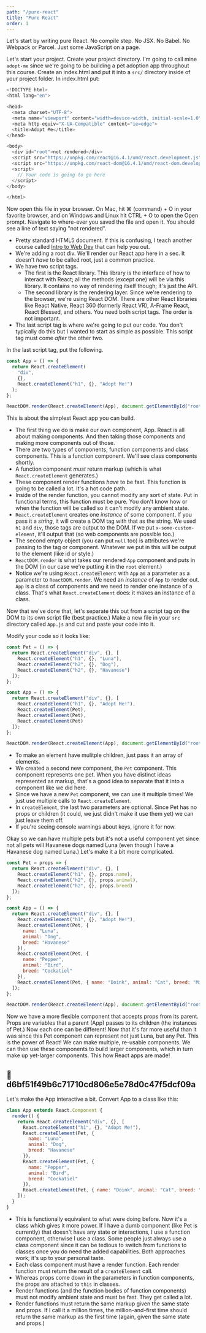 ```yaml
---
path: "/pure-react"
title: "Pure React"
order: 1
---
```


Let's start by writing pure React. No compile step. No JSX. No Babel. No Webpack or Parcel. Just some JavaScript on a page.

Let's start your project. Create your project directory. I'm going to call mine `adopt-me` since we're going to be building a pet adoption app throughout this course. Create an index.html and put it into a `src/` directory inside of your project folder. In index.html put:

```javascript
<!DOCTYPE html>
<html lang="en">

<head>
  <meta charset="UTF-8">
  <meta name="viewport" content="width=device-width, initial-scale=1.0">
  <meta http-equiv="X-UA-Compatible" content="ie=edge">
  <title>Adopt Me</title>
</head>

<body>
  <div id="root">not rendered</div>
  <script src="https://unpkg.com/react@16.4.1/umd/react.development.js"></script>
  <script src="https://unpkg.com/react-dom@16.4.1/umd/react-dom.development.js"></script>
  <script>
    // Your code is going to go here
  </script>
</body>

</html>
```

Now open this file in your browser. On Mac, hit ⌘ (command) + O in your favorite browser, and on Windows and Linux hit CTRL + O to open the Open prompt. Navigate to where-ever you saved the file and open it. You should see a line of text saying "not rendered".

* Pretty standard HTML5 document. If this is confusing, I teach another course called [Intro to Web Dev][webdev] that can help you out.
* We're adding a root div. We'll render our React app here in a sec. It doesn't _have_ to be called root, just a common practice.
* We have two script tags.
  * The first is the React library. This library is the interface of how to interact with React; all the methods (except one) will be via this library. It contains no way of rendering itself though; it's just the API.
  * The second library is the rendering layer. Since we're rendering to the browser, we're using React DOM. There are other React libraries like React Native, React 360 (formerly React VR), A-Frame React, React Blessed, and others. You need both script tags. The order is not important.
* The last script tag is where we're going to put our code. You don't typically do this but I wanted to start as simple as possible. This script tag must come _after_ the other two.

In the last script tag, put the following.

```javascript
const App = () => {
  return React.createElement(
    "div",
    {},
    React.createElement("h1", {}, "Adopt Me!")
  );
};

ReactDOM.render(React.createElement(App), document.getElementById("root"));
```

This is about the simplest React app you can build.

* The first thing we do is make our own component, App. React is all about making components. And then taking those components and making more components out of those.
* There are two types of components, function components and class components. This is a function component. We'll see class components shortly.
* A function component _must_ return markup (which is what `React.createElement` generates.)
* These component render functions _have_ to be fast. This function is going to be called a lot. It's a hot code path.
* Inside of the render function, you cannot modify any sort of state. Put in functional terms, this function must be pure. You don't know how or when the function will be called so it can't modify any ambient state.
* `React.createElement` creates one _instance_ of some component. If you pass it a _string_, it will create a DOM tag with that as the string. We used `h1` and `div`, those tags are output to the DOM. If we put `x-some-custom-element`, it'll output that (so web components are possible too.)
* The second empty object (you can put `null` too) is attributes we're passing to the tag or component. Whatever we put in this will be output to the element (like id or style.)
* `ReactDOM.render` is what takes our rendered `App` component and puts in the DOM (in our case we're putting it in the `root` element.)
* Notice we're using `React.createElement` with `App` as a parameter as a parameter to `ReactDOM.render`. We need an _instance_ of `App` to render out. `App` is a class of components and we need to render one instance of a class. That's what `React.createElement` does: it makes an instance of a class.

Now that we've done that, let's separate this out from a script tag on the DOM to its own script file (best practice.) Make a new file in your `src` directory called `App.js` and cut and paste your code into it.

Modify your code so it looks like:

```javascript
const Pet = () => {
  return React.createElement("div", {}, [
    React.createElement("h1", {}, "Luna"),
    React.createElement("h2", {}, "Dog"),
    React.createElement("h2", {}, "Havanese")
  ]);
};

const App = () => {
  return React.createElement("div", {}, [
    React.createElement("h1", {}, "Adopt Me!"),
    React.createElement(Pet),
    React.createElement(Pet),
    React.createElement(Pet)
  ]);
};

ReactDOM.render(React.createElement(App), document.getElementById("root"));
```

* To make an element have mulitple children, just pass it an array of elements.
* We created a second new component, the `Pet` component. This component represents one pet. When you have distinct ideas represented as markup, that's a good idea to separate that it into a component like we did here.
* Since we have a new `Pet` component, we can use it multiple times! We just use multiple calls to `React.createElement`.
* In `createElement`, the last two parameters are optional. Since Pet has no props or children (it could, we just didn't make it use them yet) we can just leave them off.
* If you're seeing console warnings about keys, ignore it for now.

Okay so we can have multiple pets but it's not a useful component yet since not all pets will Havanese dogs named Luna (even though _I_ have a Havanese dog named Luna.) Let's make it a bit more complicated.

```javascript
const Pet = props => {
  return React.createElement("div", {}, [
    React.createElement("h1", {}, props.name),
    React.createElement("h2", {}, props.animal),
    React.createElement("h2", {}, props.breed)
  ]);
};

const App = () => {
  return React.createElement("div", {}, [
    React.createElement("h1", {}, "Adopt Me!"),
    React.createElement(Pet, {
      name: "Luna",
      animal: "Dog",
      breed: "Havanese"
    }),
    React.createElement(Pet, {
      name: "Pepper",
      animal: "Bird",
      breed: "Cockatiel"
    }),
    React.createElement(Pet, { name: "Doink", animal: "Cat", breed: "Mix" })
  ]);
};

ReactDOM.render(React.createElement(App), document.getElementById("root"));
```

Now we have a more flexible component that accepts props from its parent. Props are variables that a parent (App) passes to its children (the instances of Pet.) Now each one can be different! Now that it's far more useful than it was since this Pet component can represent not just Luna, but any Pet. This is the power of React! We can make multiple, re-usable components. We can then use these components to build larger components, which in turn make up yet-larger components. This how React apps are made!

## 🌳 d6bf51f49b6c71710cd806e5e78d0c47f5dcf09a

Let's make the App interactive a bit. Convert App to a class like this:

```javascript
class App extends React.Component {
  render() {
    return React.createElement("div", {}, [
      React.createElement("h1", {}, "Adopt Me!"),
      React.createElement(Pet, {
        name: "Luna",
        animal: "Dog",
        breed: "Havanese"
      }),
      React.createElement(Pet, {
        name: "Pepper",
        animal: "Bird",
        breed: "Cockatiel"
      }),
      React.createElement(Pet, { name: "Doink", animal: "Cat", breed: "Mix" })
    ]);
  }
}
```

* This is functionally equivalent to what were doing before. Now it's a class which gives it more power. If I have a dumb component (like Pet is currently) that doesn't have any state or interactions, I use a function component, otherwise I use a class. Some people just always use a class component since it can be tedious to switch from functions to classes once you do need the added capabilities. Both approaches work; it's up to your personal taste.
* Each class component must have a render function. Each render function must return the result of a `createElement` call.
* Whereas props come down in the parameters in function components, the props are attached to `this` in classes.
* Render functions (and the function bodies of function components) must not modify ambient state and must be fast. They get called a lot.
* Render functions must return the same markup given the same state and props. If I call it a million times, the million-and-first time should return the same markup as the first time (again, given the same state and props.)

[webdev]: https://frontendmasters.com/courses/web-development-v2/
[logo]: https://raw.githubusercontent.com/btholt/react-redux-workshop/master/src/adopt-me.png
